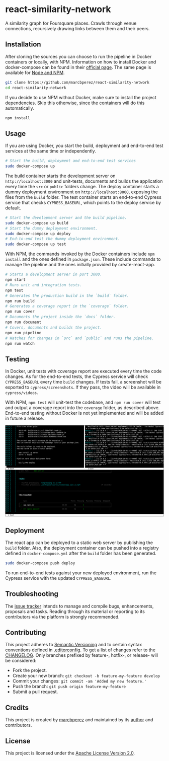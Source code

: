 # react-similarity-network

A similarity graph for Foursquare places. Crawls through venue connections,
recursively drawing links between them and their peers.

## Installation

After cloning the sources you can choose to run the pipeline in Docker
containers or locally, with NPM. Information on how to install Docker and
docker-compose can be found in their [official page][install-docker-compose].
The same page is available for [Node and NPM][install-node].

```bash
git clone https://github.com/marcbperez/react-similarity-network
cd react-similarity-network
```

If you decide to use NPM without Docker, make sure to install the project
dependencies. Skip this otherwise, since the containers will do this
automatically.

```bash
npm install
```

## Usage

If you are using Docker, you start the build, deployment and end-to-end test
services at the same time or independently.

```bash
# Start the build, deployment and end-to-end test services
sudo docker-compose up
```

The build container starts the development server on `http://localhost:3000` and
unit-tests, documents and builds the application every time the `src` or
`public` folders change. The deploy container starts a dummy deployment
environment on `http://localhost:8000`, exposing the files from the `build`
folder. The test container starts an end-to-end Cypress service that checks
`CYPRESS_BASEURL`, which points to the deploy service by default.

```bash
# Start the development server and the build pipeline.
sudo docker-compose up build
# Start the dummy deployment environment.
sudo docker-compose up deploy
# End-to-end test the dummy deployment environment.
sudo docker-compose up test
```

With NPM, the commands invoked by the Docker containers include `npm install`
and the ones defined in `package.json`. These include commands to manage the
pipeline and the ones initially provided by create-react-app.

```bash
# Starts a development server in port 3000.
npm start
# Runs unit and integration tests.
npm test
# Generates the production build in the `build` folder.
npm run build
# Generates a coverage report in the `coverage` folder.
npm run cover
# Documents the project inside the `docs` folder.
npm run document
# Covers, documents and builds the project.
npm run pipeline
# Watches for changes in `src` and `public` and runs the pipeline.
npm run watch
```

## Testing

In Docker, unit tests with coverage report are executed every time the code
changes. As for the end-to-end tests, the Cypress service will check
`CYPRESS_BASEURL` every time `build` changes. If tests fail, a screenshot will
be exported to `cypress/screenshots`. If they pass, the video will be available
in `cypress/videos`.

With NPM, `npm test` will unit-test the codebase, and `npm run cover` will test
and output a coverage report into the `coverage` folder, as described above.
End-to-end testing without Docker is not yet implemented and will be added in
future a release.

![screenshot](media/pipeline-screenshot.png)

## Deployment

The react app can be deployed to a static web server by publishing the `build`
folder. Also, the deployment container can be pushed into a registry defined in
`docker-compose.yml` after the `build` folder has been generated.

```bash
sudo docker-compose push deploy
```

To run end-to-end tests against your new deployed environment, run the Cypress
service with the updated `CYPRESS_BASEURL`.

## Troubleshooting

The [issue tracker][issue-tracker] intends to manage and compile bugs,
enhancements, proposals and tasks. Reading through its material or reporting to
its contributors via the platform is strongly recommended.

## Contributing

This project adheres to [Semantic Versioning][semver] and to certain syntax
conventions defined in [.editorconfig][editorconfig]. To get a list of changes
refer to the [CHANGELOG][changelog]. Only branches prefixed by feature-,
hotfix-, or release- will be considered:

  - Fork the project.
  - Create your new branch: `git checkout -b feature-my-feature develop`
  - Commit your changes: `git commit -am 'Added my new feature.'`
  - Push the branch: `git push origin feature-my-feature`
  - Submit a pull request.

## Credits

This project is created by [marcbperez][author] and maintained by its
[author][author] and contributors.

## License

This project is licensed under the [Apache License Version 2.0][license].

[author]: https://marcbperez.github.io
[issue-tracker]: https://github.com/marcbperez/react-similarity-network/issues
[editorconfig]: .editorconfig
[changelog]: CHANGELOG.md
[license]: LICENSE
[semver]: http://semver.org
[install-docker-compose]: https://docs.docker.com/compose/install/
[install-node]: https://nodejs.org/en/download/
